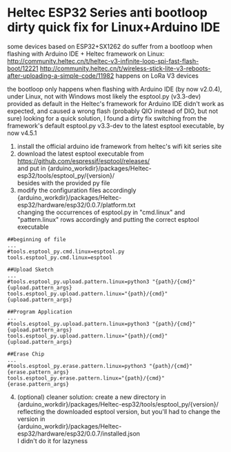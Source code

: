 # Heltec ESP32 Series anti bootloop dirty quick fix for Linux+Arduino IDE
some devices based on ESP32+SX1262 do suffer from a bootloop when flashing with Arduino IDE + Heltec framework on Linux:
http://community.heltec.cn/t/heltec-v3-infinite-loop-spi-fast-flash-boot/12221
http://community.heltec.cn/t/wireless-stick-lite-v3-reboots-after-uploading-a-simple-code/11982
happens on LoRa V3 devices

the bootloop only happens when flashing with Arduino IDE (by now v2.0.4), under Linux, not with Windows
most likely the esptool.py (v3.3-dev) provided as default in the Heltec's framework for Arduino IDE didn't work as expected, and caused a wrong flash (probably QIO instead of DIO, but not sure)
looking for a quick solution, I found a dirty fix switching from the framework's default esptool.py v3.3-dev to the latest esptool executable, by now v4.5.1

1. install the official arduino ide framework from heltec's wifi kit series site  
2. download the latest esptool executable from https://github.com/espressif/esptool/releases/  
and put in {arduino_workdir}/packages/Heltec-esp32/tools/esptool_py/{version}/  
besides with the provided py file  
3. modify the configuration files accordingly  
{arduino_workdir}/packages/Heltec-esp32/hardware/esp32/0.0.7/platform.txt  
changing the occurrences of esptool.py in "cmd.linux" and "pattern.linux" rows accordingly and putting the correct esptool executable  
```
##beginning of file  
...  
#tools.esptool_py.cmd.linux=esptool.py  
tools.esptool_py.cmd.linux=esptool  
  
##Upload Sketch  
...  
#tools.esptool_py.upload.pattern.linux=python3 "{path}/{cmd}" {upload.pattern_args}  
tools.esptool_py.upload.pattern.linux="{path}/{cmd}" {upload.pattern_args}  
  
##Program Application  
...  
#tools.esptool_py.upload.pattern.linux=python3 "{path}/{cmd}" {upload.pattern_args}  
tools.esptool_py.upload.pattern.linux="{path}/{cmd}" {upload.pattern_args}  
  
##Erase Chip  
...  
#tools.esptool_py.erase.pattern.linux=python3 "{path}/{cmd}" {erase.pattern_args}  
tools.esptool_py.erase.pattern.linux="{path}/{cmd}" {erase.pattern_args}  
```
4. (optional) cleaner solution: create a new directory in  
{arduino_workdir}/packages/Heltec-esp32/tools/esptool_py/{version}/  
reflecting the downloaded esptool version, but you'll had to change the version in  
{arduino_workdir}/packages/Heltec-esp32/hardware/esp32/0.0.7/installed.json  
I didn't do it for lazyness

